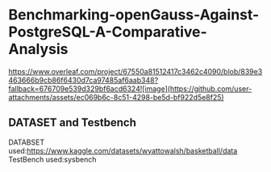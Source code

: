 # Benchmarking-openGauss-Against-PostgreSQL-A-Comparative-Analysis
https://www.overleaf.com/project/67550a81512417c3462c4090/blob/839e3463666b9cb86f6430d7ca97485af6aab348?fallback=676709e539d329bf6acd6324![image](https://github.com/user-attachments/assets/ec069b6c-8c51-4298-be5d-bf922d5e8f25)
## DATASET and Testbench
DATABSET used:https://www.kaggle.com/datasets/wyattowalsh/basketball/data
TestBench used:sysbench

